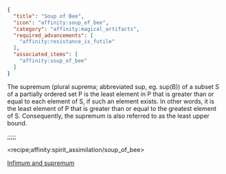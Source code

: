 ```json
{
  "title": "Soup of Bee",
  "icon": "affinity:soup_of_bee",
  "category": "affinity:magical_artifacts",
  "required_advancements": [
    "affinity:resistance_is_futile"
  ],
  "associated_items": [
    "affinity:soup_of_bee"
  ]
}
```

The supremum (plural suprema; abbreviated sup, eg. sup(B)) of a subset S of a partially ordered set P is the least element in P that
is greater than or equal to each element of S, if such an element exists. In other words, it is the least element of P
that is greater than or equal to the greatest element of S. Consequently, the supremum is also referred to as the least
upper bound.

;;;;;

<recipe;affinity:spirit_assimilation/soup_of_bee>

[Infimum and supremum](https://en.wikipedia.org/wiki/Infimum_and_supremum)